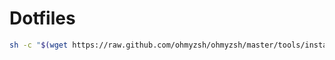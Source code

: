 # Dotfiles

```bash
sh -c "$(wget https://raw.github.com/ohmyzsh/ohmyzsh/master/tools/install.sh -O -)"
```
